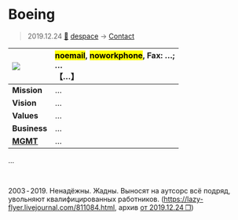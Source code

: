 # Boeing
> 2019.12.24 [🚀](../../../index/index.md) [despace](../index.md) → [Contact](../contact.md)

|[![](file/cooperation//_logo1_thumb.webp)](file/cooperation//_logo1.webp)|<mark>noemail</mark>, <mark>noworkphone</mark>, Fax: …;<br> *…*<br> 【…】|
|:-|:-|
|**Mission**|…|
|**Vision**|…|
|**Values**|…|
|**Business**|…|
|**[MGMT](../mgmt.md)**|…|

…

<p style="page-break-after:always"> </p>

2003 ‑ 2019. Ненадёжны. Жадны. Выносят на аутсорс всё подряд, увольняют квалифицированных работников. (<https://lazy-flyer.livejournal.com/811084.html>, архив [от 2019.12.24 ❐](../f/contact/b/boeing_doc001.pdf))

